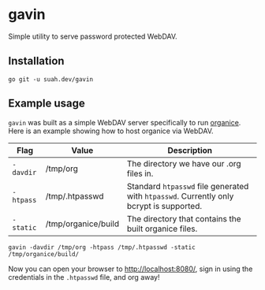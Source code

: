 # gavin

Simple utility to serve password protected WebDAV.

## Installation

```
go git -u suah.dev/gavin
```

## Example usage

`gavin` was built as a simple WebDAV server specifically to run
[organice](https://github.com/200ok-ch/organice). Here is an example showing how
to host organice via WebDAV.

| Flag      | Value               | Description                                                                             |
|-----------|---------------------|-----------------------------------------------------------------------------------------|
| `-davdir` | /tmp/org            | The directory we have our .org files in.                                                |
| `-htpass` | /tmp/.htpasswd      | Standard `htpasswd` file generated with `htpasswd`. Currently only bcrypt is supported. |
| `-static` | /tmp/organice/build | The directory that contains the built organice files.                                   |

```
gavin -davdir /tmp/org -htpass /tmp/.htpasswd -static /tmp/organice/build/
```

Now you can open your browser to
[http://localhost:8080/](http://localhost:8080/), sign in using the credentials
in the `.htpasswd` file, and org away!
